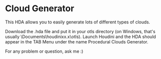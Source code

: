 # Cloud Generator
This HDA allows you to easily generate lots of different types of clouds.

Download the .hda file and put it in your otls directory (on Windows, that's usually \Documents\houdinixx.x\otls). Launch Houdini and the HDA should appear in the TAB Menu under the name Procedural Clouds Generator.

For any problem or question, ask me :)

